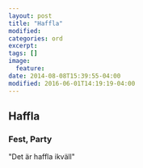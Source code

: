 ```yaml
---
layout: post
title: "Haffla"
modified:
categories: ord
excerpt:
tags: []
image:
  feature:
date: 2014-08-08T15:39:55-04:00
modified: 2016-06-01T14:19:19-04:00
---
```


## Haffla

### Fest, Party

"Det är haffla ikväll"
